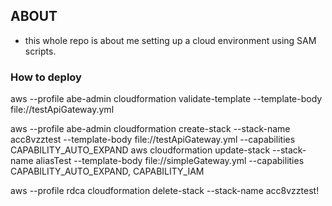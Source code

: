 ## ABOUT
- this whole repo is about me setting up a cloud environment using SAM scripts.

### How to deploy
aws --profile abe-admin cloudformation validate-template --template-body file://testApiGateway.yml

aws --profile abe-admin cloudformation create-stack --stack-name acc8vzztest --template-body file://testApiGateway.yml --capabilities CAPABILITY_AUTO_EXPAND
aws cloudformation update-stack --stack-name aliasTest --template-body file://simpleGateway.yml --capabilities CAPABILITY_AUTO_EXPAND, CAPABILITY_IAM

aws --profile rdca cloudformation delete-stack --stack-name acc8vzztest!

